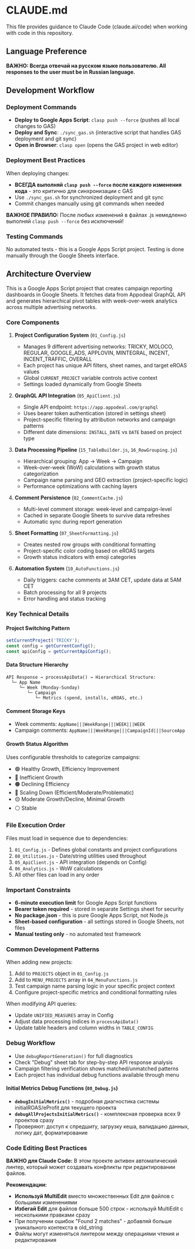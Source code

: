 # CLAUDE.md

This file provides guidance to Claude Code (claude.ai/code) when working with code in this repository.

## Language Preference
**ВАЖНО: Всегда отвечай на русском языке пользователю. All responses to the user must be in Russian language.**

## Development Workflow

### Deployment Commands
- **Deploy to Google Apps Script**: `clasp push --force` (pushes all local changes to GAS)
- **Deploy and Sync**: `./sync_gas.sh` (interactive script that handles GAS deployment and git sync)
- **Open in Browser**: `clasp open` (opens the GAS project in web editor)

### Deployment Best Practices
When deploying changes:
- **ВСЕГДА выполняй `clasp push --force` после каждого изменения кода** - это критично для синхронизации с GAS
- Use `./sync_gas.sh` for synchronized deployment and git sync
- Commit changes manually using git commands when needed

**ВАЖНОЕ ПРАВИЛО:** После любых изменений в файлах .js немедленно выполняй `clasp push --force` без исключений!

### Testing Commands
No automated tests - this is a Google Apps Script project. Testing is done manually through the Google Sheets interface.

## Architecture Overview

This is a Google Apps Script project that creates campaign reporting dashboards in Google Sheets. It fetches data from Appodeal GraphQL API and generates hierarchical pivot tables with week-over-week analytics across multiple advertising networks.

### Core Components

1. **Project Configuration System** (`01_Config.js`)
   - Manages 9 different advertising networks: TRICKY, MOLOCO, REGULAR, GOOGLE_ADS, APPLOVIN, MINTEGRAL, INCENT, INCENT_TRAFFIC, OVERALL
   - Each project has unique API filters, sheet names, and target eROAS values
   - Global `CURRENT_PROJECT` variable controls active context
   - Settings loaded dynamically from Google Sheets

2. **GraphQL API Integration** (`05_ApiClient.js`)
   - Single API endpoint: `https://app.appodeal.com/graphql`
   - Uses bearer token authentication (stored in settings sheet)
   - Project-specific filtering by attribution networks and campaign patterns
   - Different date dimensions: `INSTALL_DATE` vs `DATE` based on project type

3. **Data Processing Pipeline** (`15_TableBuilder.js`, `16_RowGrouping.js`)
   - Hierarchical grouping: App → Week → Campaign
   - Week-over-week (WoW) calculations with growth status categorization
   - Campaign name parsing and GEO extraction (project-specific logic)
   - Performance optimizations with caching layers

4. **Comment Persistence** (`02_CommentCache.js`)
   - Multi-level comment storage: week-level and campaign-level
   - Cached in separate Google Sheets to survive data refreshes
   - Automatic sync during report generation

5. **Sheet Formatting** (`07_SheetFormatting.js`)
   - Creates nested row groups with conditional formatting
   - Project-specific color coding based on eROAS targets
   - Growth status indicators with emoji categories

6. **Automation System** (`10_AutoFunctions.js`)
   - Daily triggers: cache comments at 3AM CET, update data at 5AM CET
   - Batch processing for all 9 projects
   - Error handling and status tracking

### Key Technical Details

#### Project Switching Pattern
```javascript
setCurrentProject('TRICKY');
const config = getCurrentConfig();
const apiConfig = getCurrentApiConfig();
```

#### Data Structure Hierarchy
```
API Response → processApiData() → Hierarchical Structure:
  └─ App Name
     └─ Week (Monday-Sunday)
        └─ Campaign
           └─ Metrics (spend, installs, eROAS, etc.)
```

#### Comment Storage Keys
- Week comments: `AppName|||WeekRange|||WEEK|||WEEK`
- Campaign comments: `AppName|||WeekRange|||CampaignId|||SourceApp`

#### Growth Status Algorithm
Uses configurable thresholds to categorize campaigns:
- 🟢 Healthy Growth, Efficiency Improvement  
- 🔴 Inefficient Growth
- 🟠 Declining Efficiency
- 🔵 Scaling Down (Efficient/Moderate/Problematic)
- 🟡 Moderate Growth/Decline, Minimal Growth
- ⚪ Stable

### File Execution Order
Files must load in sequence due to dependencies:
1. `01_Config.js` - Defines global constants and project configurations
2. `08_Utilities.js` - Date/string utilities used throughout
3. `05_ApiClient.js` - API integration (depends on Config)
4. `06_Analytics.js` - WoW calculations
5. All other files can load in any order

### Important Constraints

- **6-minute execution limit** for Google Apps Script functions
- **Bearer token required** - stored in separate Settings sheet for security
- **No package.json** - this is pure Google Apps Script, not Node.js
- **Sheet-based configuration** - all settings stored in Google Sheets, not files
- **Manual testing only** - no automated test framework

### Common Development Patterns

When adding new projects:
1. Add to `PROJECTS` object in `01_Config.js`
2. Add to `MENU_PROJECTS` array in `04_MenuFunctions.js`
3. Test campaign name parsing logic in your specific project context
4. Configure project-specific metrics and conditional formatting rules

When modifying API queries:
- Update `UNIFIED_MEASURES` array in Config
- Adjust data processing indices in `processApiData()`
- Update table headers and column widths in `TABLE_CONFIG`

### Debug Workflow
- Use `debugReportGeneration()` for full diagnostics
- Check "Debug" sheet tab for step-by-step API response analysis
- Campaign filtering verification shows matched/unmatched patterns
- Each project has individual debug functions available through menu

#### Initial Metrics Debug Functions (`08_Debug.js`)
- **`debugInitialMetrics()`** - подробная диагностика системы initialROAS/eProfit для текущего проекта
- **`debugAllProjectsInitialMetrics()`** - комплексная проверка всех 9 проектов сразу
- Проверяют: доступ к спредшиту, загрузку кеша, валидацию данных, логику дат, форматирование

### Code Editing Best Practices
**ВАЖНО для Claude Code:** В этом проекте активен автоматический линтер, который может создавать конфликты при редактировании файлов.

**Рекомендации:**
- **Используй MultiEdit** вместо множественных Edit для файлов с большими изменениями
- **Избегай Edit** для файлов больше 500 строк - используй MultiEdit с несколькими правками сразу
- При получении ошибок "Found 2 matches" - добавляй больше уникального контекста в old_string
- Файлы могут изменяться линтером между операциями чтения и редактирования